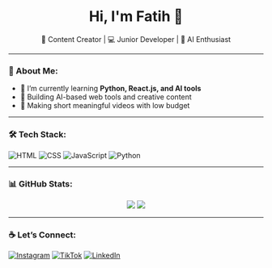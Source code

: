 <h1 align="center">Hi, I'm Fatih 👋</h1>
<p align="center">
  🚀 Content Creator | 💻 Junior Developer | 🎨 AI Enthusiast
</p>

---

### 🧠 About Me:
- 🌱 I’m currently learning **Python, React.js, and AI tools**
- 🎯 Building AI-based web tools and creative content
- 🎥 Making short meaningful videos with low budget

---

### 🛠️ Tech Stack:
![HTML](https://img.shields.io/badge/-HTML5-E34F26?style=flat&logo=html5&logoColor=white)
![CSS](https://img.shields.io/badge/-CSS3-1572B6?style=flat&logo=css3)
![JavaScript](https://img.shields.io/badge/-JavaScript-F7DF1E?style=flat&logo=javascript&logoColor=black)
![Python](https://img.shields.io/badge/-Python-3776AB?style=flat&logo=python&logoColor=white)

---

### 📊 GitHub Stats:
<p align="center">
  <img src="https://github-readme-stats.vercel.app/api?username=USERNAMEKAMU&show_icons=true&theme=radical" />
  <img src="https://github-readme-stats.vercel.app/api/top-langs/?username=USERNAMEKAMU&layout=compact&theme=radical" />
</p>

---

### ☕ Let’s Connect:
[![Instagram](https://img.shields.io/badge/-Instagram-E4405F?style=flat&logo=instagram&logoColor=white)](https://instagram.com/USERNAME)
[![TikTok](https://img.shields.io/badge/-TikTok-000000?style=flat&logo=tiktok&logoColor=white)](https://tiktok.com/@USERNAME)
[![LinkedIn](https://img.shields.io/badge/-LinkedIn-0077B5?style=flat&logo=linkedin&logoColor=white)](https://linkedin.com/in/USERNAME)
